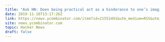 ```yaml
---
title: "Ask HN: Does being practical act as a hinderance to one’s imagination?"
date: 2019-11-16T13:17:26Z
link: https://news.ycombinator.com/item?id=21552491&utm_medium=RSS&utm_source=hune
site: news.ycombinator.com
topic: Hacker News
draft: false
---
```

